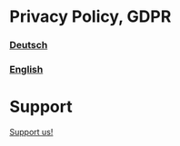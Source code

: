 # Privacy Policy, GDPR
### [Deutsch](https://reiaxo.github.io/FestivalGuide/PrivacyPolicy/PrivacyPolicy-de)
### [English](https://reiaxo.github.io/FestivalGuide/PrivacyPolicy/PrivacyPolicy-en)

# Support
[Support us!](https://reiaxo.github.io/FestivalGuide/Support/Support-en)
